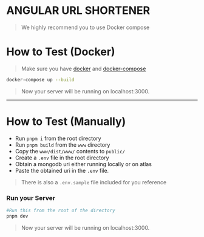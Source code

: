 # ANGULAR URL SHORTENER

> We highly recommend you to use Docker compose
> 

# How to Test (Docker)

> Make sure you have [docker](https://www.docker.com/) and [docker-compose](https://docs.docker.com/compose/install/)
> 

```bash
docker-compose up --build
```
> Now your server will be running on localhost:3000.
>
---

# How to Test (Manually)

- Run `pnpm i` from the root directory
- Run `pnpm build` from the `www` directory
- Copy the `www/dist/www/` contents to `public/`
- Create a `.env` file in the root directory
- Obtain a mongodb uri either running locally or on atlas
- Paste the obtained uri in the `.env` file.

> There is also a `.env.sample` file included for you reference
> 

### Run your Server

```bash
#Run this from the root of the directory
pnpm dev
```

> Now your server will be running on localhost:3000.
>